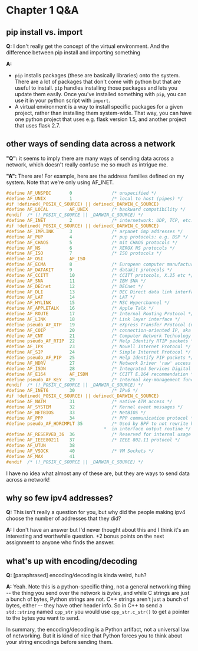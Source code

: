 # Chapter 1 Q&A

## pip install vs. import
**Q:** I don't really get the concept of the virtual environment. And
the difference between pip install and importing something

**A:**
- `pip` installs packages (these are basically libraries) onto the
  system. There are a lot of packages that don't come with python but
  that are useful to install. `pip` handles installing those packages
  and lets you update them easily. Once you've installed something
  with `pip`, you can use it in your python script with `import`.
- A virtual environment is a way to install specific packages for a
  given project, rather than installing them system-wide. That way,
  you can have one python project that uses e.g. flask version 1.5,
  and another project that uses flask 2.7.

## other ways of sending data across a network

**"Q":** it seems to imply there are many ways of sending data across
a network, which doesn't really confuse me so much as intrigue me.

**"A":** There are! For example, here are the address families defined
on my system. Note that we're only using AF_INET.

```c
#define AF_UNSPEC       0               /* unspecified */
#define AF_UNIX         1               /* local to host (pipes) */
#if !defined(_POSIX_C_SOURCE) || defined(_DARWIN_C_SOURCE)
#define AF_LOCAL        AF_UNIX         /* backward compatibility */
#endif  /* (!_POSIX_C_SOURCE || _DARWIN_C_SOURCE) */
#define AF_INET         2               /* internetwork: UDP, TCP, etc. */
#if !defined(_POSIX_C_SOURCE) || defined(_DARWIN_C_SOURCE)
#define AF_IMPLINK      3               /* arpanet imp addresses */
#define AF_PUP          4               /* pup protocols: e.g. BSP */
#define AF_CHAOS        5               /* mit CHAOS protocols */
#define AF_NS           6               /* XEROX NS protocols */
#define AF_ISO          7               /* ISO protocols */
#define AF_OSI          AF_ISO
#define AF_ECMA         8               /* European computer manufacturers */
#define AF_DATAKIT      9               /* datakit protocols */
#define AF_CCITT        10              /* CCITT protocols, X.25 etc */
#define AF_SNA          11              /* IBM SNA */
#define AF_DECnet       12              /* DECnet */
#define AF_DLI          13              /* DEC Direct data link interface */
#define AF_LAT          14              /* LAT */
#define AF_HYLINK       15              /* NSC Hyperchannel */
#define AF_APPLETALK    16              /* Apple Talk */
#define AF_ROUTE        17              /* Internal Routing Protocol */
#define AF_LINK         18              /* Link layer interface */
#define pseudo_AF_XTP   19              /* eXpress Transfer Protocol (no AF) */
#define AF_COIP         20              /* connection-oriented IP, aka ST II */
#define AF_CNT          21              /* Computer Network Technology */
#define pseudo_AF_RTIP  22              /* Help Identify RTIP packets */
#define AF_IPX          23              /* Novell Internet Protocol */
#define AF_SIP          24              /* Simple Internet Protocol */
#define pseudo_AF_PIP   25              /* Help Identify PIP packets */
#define AF_NDRV         27              /* Network Driver 'raw' access */
#define AF_ISDN         28              /* Integrated Services Digital Network */
#define AF_E164         AF_ISDN         /* CCITT E.164 recommendation */
#define pseudo_AF_KEY   29              /* Internal key-management function */
#endif  /* (!_POSIX_C_SOURCE || _DARWIN_C_SOURCE) */
#define AF_INET6        30              /* IPv6 */
#if !defined(_POSIX_C_SOURCE) || defined(_DARWIN_C_SOURCE)
#define AF_NATM         31              /* native ATM access */
#define AF_SYSTEM       32              /* Kernel event messages */
#define AF_NETBIOS      33              /* NetBIOS */
#define AF_PPP          34              /* PPP communication protocol */
#define pseudo_AF_HDRCMPLT 35           /* Used by BPF to not rewrite headers
	                                 *  in interface output routine */
#define AF_RESERVED_36  36              /* Reserved for internal usage */
#define AF_IEEE80211    37              /* IEEE 802.11 protocol */
#define AF_UTUN         38
#define AF_VSOCK        40              /* VM Sockets */
#define AF_MAX          41
#endif  /* (!_POSIX_C_SOURCE || _DARWIN_C_SOURCE) */
```

I have no idea what almost any of these are, but they are ways to send
data across a network!

## why so few ipv4 addresses?

**Q:** This isn't really a question for you, but why did the people
making ipv4 choose the number of addresses that they did?

**A:** I don't have an answer but I'd never thought about this and I
think it's an interesting and worthwhile question. +2 bonus points on
the next assignment to anyone who finds the answer.

## what's up with encoding/decoding

**Q:** [paraphrased] encoding/decoding is kinda weird, huh?

**A:** Yeah. Note this is a python-specific thing, not a general
networking thing -- the thing you send over the network is _bytes_,
and while C strings are just a bunch of bytes, Python strings are not.
C++ strings aren't just a bunch of bytes, either -- they have other
header info. So in C++ to send a `std::string` named `cpp_str` you
would use `cpp_str.c_str()` to get a pointer to the bytes you want to
send.

In summary, the encoding/decoding is a Python artifact, not a
universal law of networking. But it is kind of nice that Python forces
you to think about your string encodings before sending them.
